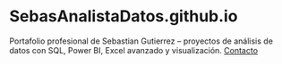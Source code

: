 # SebasAnalistaDatos.github.io
Portafolio profesional de Sebastian Gutierrez – proyectos de análisis de datos con SQL, Power BI, Excel avanzado y visualización.
[Contacto](contacto/)
